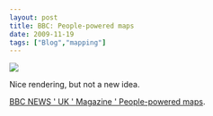 ```yaml
---
layout: post
title: BBC: People-powered maps
date: 2009-11-19
tags: ["Blog","mapping"]
---
```


[![](http://unterbahn.com/wp-content/uploads/2009/10/46481482_uk466x350.jpg)](http://news.bbc.co.uk/2/hi/uk_news/magazine/8280657.stm)

Nice rendering, but not a new idea.

[BBC NEWS ' UK ' Magazine ' People-powered maps](http://news.bbc.co.uk/2/hi/uk_news/magazine/8280657.stm).